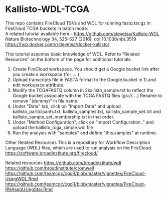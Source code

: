 # Kallisto-WDL-TCGA
This repo contains FireCloud TSVs and WDL for running fastq.tar.gz in FireCloud TCGA buckets in batch mode. 
<br>A related tutorial available here - https://github.com/stevetsa/Kallisto-WDL 
Nature Biotechnology 34, 525–527 (2016), doi:10.1038/nbt.3519
<br>https://hub.docker.com/r/stevetsa/docker-kallisto/

This tutorial assumes basic knowledge of WDL.  Refer to "Related Resources" on the bottom of the page for additional tutorials.

1) Create FireCloud workspace.  You should get a Google bucket link after you create a workspace (fc-.....)
2) Upload transcripts file in FASTA format to the Google bucket in 1) and edit workspace attribute.
3) Modify the TCGAFASTQ column in 2kallisto_sample.txt to reflect the Google bucket associate with the TCGA FASTQ files (gs://....)
   Rename to remove "(dummy)" in file name.
4) Under "Data" tab, click on "Import Data" and upload kallisto_participants.txt, kallisto_samples.txt, kallisto_sample_set.txt and kallisto_sample_set_membership.txt in that order.
5) Under "Method Configuration", click on "Import Configuration.." and upload the kallisto_tcga_simple.wdl file
6) Run the analysis with "samples" and define "this.samples" at runtime.

Other Related Resources
This is a repository for Workflow Description Language (WDL) files, which are used to run analysis on the FireCloud.
https://software.broadinstitute.org/firecloud/

Related resources
https://github.com/broadinstitute/wdl https://github.com/broadinstitute/cromwell https://github.com/teamcgc/cgcR/blob/master/vignettes/FireCloud-UsingWDL.Rmd https://github.com/teamcgc/cgcR/blob/master/vignettes/FireCloud-RNAseqUsingStar.Rmd
